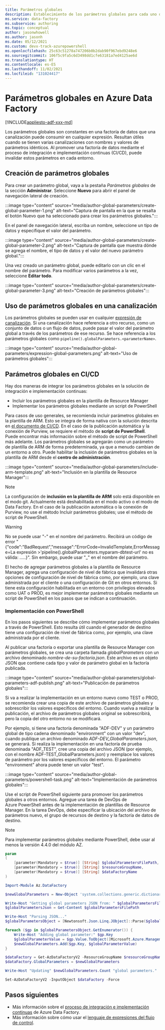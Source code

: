 ```yaml
---
title: Parámetros globales
description: Establecimiento de los parámetros globales para cada uno de los entornos de Azure Data Factory
ms.service: data-factory
ms.subservice: authoring
ms.topic: conceptual
author: jasonwhowell
ms.author: jasonh
ms.date: 05/12/2021
ms.custom: devx-track-azurepowershell
ms.openlocfilehash: 25c63c51278a747206b0b2dab90f967ebd9248e6
ms.sourcegitcommit: 106f5c9fa5c6d3498dd1cfe63181a7ed4125ae6d
ms.translationtype: HT
ms.contentlocale: es-ES
ms.lasthandoff: 11/02/2021
ms.locfileid: "131024417"
---
```

# <a name="global-parameters-in-azure-data-factory"></a>Parámetros globales en Azure Data Factory

[!INCLUDE[appliesto-adf-xxx-md](includes/appliesto-adf-xxx-md.md)]

Los parámetros globales son constantes en una factoría de datos que una canalización puede consumir en cualquier expresión. Resultan útiles cuando se tienen varias canalizaciones con nombres y valores de parámetros idénticos. Al promover una factoría de datos mediante el proceso de integración e implementación continuas (CI/CD), puede invalidar estos parámetros en cada entorno. 

## <a name="creating-global-parameters"></a>Creación de parámetros globales

Para crear un parámetro global, vaya a la pestaña *Parámetros globales* de la sección **Administrar**. Seleccione **Nuevo** para abrir el panel de navegación lateral de creación.

:::image type="content" source="media/author-global-parameters/create-global-parameter-1.png" alt-text="Captura de pantalla en la que se resalta el botón Nuevo que ha seleccionado para crear los parámetros globales.":::

En el panel de navegación lateral, escriba un nombre, seleccione un tipo de datos y especifique el valor del parámetro.

:::image type="content" source="media/author-global-parameters/create-global-parameter-2.png" alt-text="Captura de pantalla que muestra dónde se agrega el nombre, el tipo de datos y el valor del nuevo parámetro global.":::

Una vez creado un parámetro global, puede editarlo con un clic en el nombre del parámetro. Para modificar varios parámetros a la vez, seleccione **Editar todo**.

:::image type="content" source="media/author-global-parameters/create-global-parameter-3.png" alt-text="Creación de parámetros globales":::

## <a name="using-global-parameters-in-a-pipeline"></a>Uso de parámetros globales en una canalización

Los parámetros globales se pueden usar en cualquier [expresión de canalización](control-flow-expression-language-functions.md). Si una canalización hace referencia a otro recurso, como un conjunto de datos o un flujo de datos, puede pasar el valor del parámetro global a través de los parámetros de ese recurso. Se hace referencia a los parámetros globales como `pipeline().globalParameters.<parameterName>`.

:::image type="content" source="media/author-global-parameters/expression-global-parameters.png" alt-text="Uso de parámetros globales":::

## <a name="global-parameters-in-cicd"></a><a name="cicd"></a> Parámetros globales en CI/CD

Hay dos maneras de integrar los parámetros globales en la solución de integración e implementación continuas:

* Incluir los parámetros globales en la plantilla de Resource Manager
* Implementar los parámetros globales mediante un script de PowerShell

Para casos de uso generales, se recomienda incluir parámetros globales en la plantilla de ARM. Esto se integra de forma nativa con la solución descrita en [el documento de CI/CD](continuous-integration-delivery.md). En el caso de la publicación automática y la conexión de Purview, se requiere el método de **script de PowerShell**. Puede encontrar más información sobre el método de script de PowerShell más adelante. Los parámetros globales se agregarán como un parámetro de plantilla de ARM de forma predeterminada, ya que a menudo cambian de un entorno a otro. Puede habilitar la inclusión de parámetros globales en la plantilla de ARM desde el **centro de administración**.

:::image type="content" source="media/author-global-parameters/include-arm-template.png" alt-text="Inclusión en la plantilla de Resource Manager":::

> [!NOTE]
> La configuración de **inclusión en la plantilla de ARM** solo está disponible en el modo git. Actualmente está deshabilitada en el modo activo o el modo de Data Factory. En el caso de la publicación automática o la conexión de Purview, no use el método Incluir parámetros globales; use el método de script de PowerShell. 

> [!WARNING]
>No se puede usar "-" en el nombre del parámetro. Recibirá un código de error "{"code":"BadRequest","message":"ErrorCode=InvalidTemplate,ErrorMessage=La expresión >'pipeline().globalParameters.myparam-dbtest-url' no es válida: .....}". Sin embargo, puede usar "_" en el nombre del parámetro. 

El hecho de agregar parámetros globales a la plantilla de Resource Manager, agrega una configuración de nivel de fábrica que invalidará otras opciones de configuración de nivel de fábrica como, por ejemplo, una clave administrada por el cliente o una configuración de Git en otros entornos. Si tiene esta configuración habilitada en un entorno con privilegios elevados como UAT o PROD, es mejor implementar parámetros globales mediante un script de PowerShell en los pasos que se indican a continuación. 


### <a name="deploying-using-powershell"></a>Implementación con PowerShell

En los pasos siguientes se describe cómo implementar parámetros globales a través de PowerShell. Esto resulta útil cuando el generador de destino tiene una configuración de nivel de fábrica como, por ejemplo, una clave administrada por el cliente.

Al publicar una factoría o exportar una plantilla de Resource Manager con parámetros globales, se crea una carpeta llamada *globalParameters* con un archivo denominado *nombre-de-su-factoría.json*. Este archivo es un objeto JSON que contiene cada tipo y valor de parámetro global en la factoría publicada.

:::image type="content" source="media/author-global-parameters/global-parameters-adf-publish.png" alt-text="Publicación de parámetros globales":::

Si va a realizar la implementación en un entorno nuevo como TEST o PROD, se recomienda crear una copia de este archivo de parámetros globales y sobrescribir los valores específicos del entorno. Cuando vuelva a realizar la publicación, el archivo de parámetros globales original se sobrescribirá, pero la copia del otro entorno no se modificará.

Por ejemplo, si tiene una factoría denominada "ADF-DEV" y un parámetro global de tipo cadena denominado "environment" con un valor "dev", cuando publique un archivo denominado *ADF-DEV_GlobalParameters.json*, se generará. Si realiza la implementación en una factoría de prueba denominada "ADF_TEST", cree una copia del archivo JSON (por ejemplo, con el nombre ADF-TEST_GlobalParameters.json) y reemplace los valores de parámetro por los valores específicos del entorno. El parámetro "environment" ahora puede tener un valor "test". 

:::image type="content" source="media/author-global-parameters/powershell-task.png" alt-text="Implementación de parámetros globales":::

Use el script de PowerShell siguiente para promover los parámetros globales a otros entornos. Agregue una tarea de DevOps de Azure PowerShell antes de la implementación de plantillas de Resource Manager. En la tarea DevOps, debe especificar la ubicación del archivo de parámetros nuevo, el grupo de recursos de destino y la factoría de datos de destino.

> [!NOTE]
> Para implementar parámetros globales mediante PowerShell, debe usar al menos la versión 4.4.0 del módulo AZ.

```powershell
param
(
    [parameter(Mandatory = $true)] [String] $globalParametersFilePath,
    [parameter(Mandatory = $true)] [String] $resourceGroupName,
    [parameter(Mandatory = $true)] [String] $dataFactoryName
)

Import-Module Az.DataFactory

$newGlobalParameters = New-Object 'system.collections.generic.dictionary[string,Microsoft.Azure.Management.DataFactory.Models.GlobalParameterSpecification]'

Write-Host "Getting global parameters JSON from: " $globalParametersFilePath
$globalParametersJson = Get-Content $globalParametersFilePath

Write-Host "Parsing JSON..."
$globalParametersObject = [Newtonsoft.Json.Linq.JObject]::Parse($globalParametersJson)

foreach ($gp in $globalParametersObject.GetEnumerator()) {
    Write-Host "Adding global parameter:" $gp.Key
    $globalParameterValue = $gp.Value.ToObject([Microsoft.Azure.Management.DataFactory.Models.GlobalParameterSpecification])
    $newGlobalParameters.Add($gp.Key, $globalParameterValue)
}

$dataFactory = Get-AzDataFactoryV2 -ResourceGroupName $resourceGroupName -Name $dataFactoryName
$dataFactory.GlobalParameters = $newGlobalParameters

Write-Host "Updating" $newGlobalParameters.Count "global parameters."

Set-AzDataFactoryV2 -InputObject $dataFactory -Force
```

## <a name="next-steps"></a>Pasos siguientes

* Más información sobre el [proceso de integración e implementación continuas](continuous-integration-delivery.md) de Azure Data Factory.
* Más información sobre cómo usar el [lenguaje de expresiones del flujo de control](control-flow-expression-language-functions.md).
